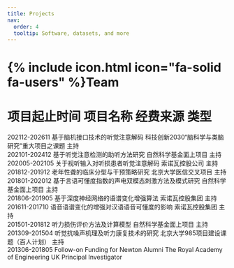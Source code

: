 ```yaml
---
title: Projects
nav:
  order: 4
  tooltip: Software, datasets, and more
---
```


# {% include icon.html icon="fa-solid fa-users" %}Team

# 项目起止时间    项目名称    经费来源	   类型

202112-202611	    基于脑机接口技术的听觉注意解码	    科技创新2030“脑科学与类脑研究”重大项目之课题    主持  
202101-202412	    基于听觉注意检测的助听方法研究	    自然科学基金面上项目 	  主持  
202005-202105	    关于视听输入对听损患者听觉注意解码	    索诺瓦控股公司 	  主持  
201812-201912	    老年性聋的临床分型与干预策略研究	    北京大学医信交叉项目 	  主持  
201801-202012	    基于言语可懂度指数的声电双模态刺激方法及模式研究	    自然科学基金面上项目 	  主持  
201806-201905	    基于深度神经网络的语谱变化增强算法	    索诺瓦控股集团 	  主持  
201611-201710	    语音语谱变化的增强对汉语语音可懂度的影响	    索诺瓦控股集团 	  主持  
201501-201812	    听力损伤评价方法及计算模型	    自然科学基金面上项目 	  主持  
201309-201504	    听觉抗噪声机理及听力康复技术的研究	    北京大学985项目建设课题（百人计划） 	  主持  
201306-201805	    Follow-on Funding for Newton Alumni	    The Royal Academy of Engineering UK 	  Principal Investigator  
